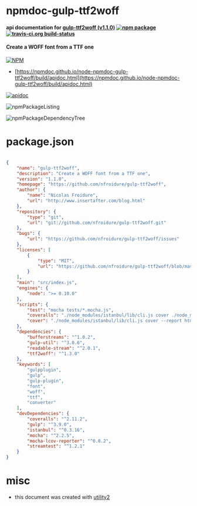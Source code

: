 # npmdoc-gulp-ttf2woff

#### api documentation for  [gulp-ttf2woff (v1.1.0)](https://github.com/nfroidure/gulp-ttf2woff)  [![npm package](https://img.shields.io/npm/v/npmdoc-gulp-ttf2woff.svg?style=flat-square)](https://www.npmjs.org/package/npmdoc-gulp-ttf2woff) [![travis-ci.org build-status](https://api.travis-ci.org/npmdoc/node-npmdoc-gulp-ttf2woff.svg)](https://travis-ci.org/npmdoc/node-npmdoc-gulp-ttf2woff)

#### Create a WOFF font from a TTF one

[![NPM](https://nodei.co/npm/gulp-ttf2woff.png?downloads=true&downloadRank=true&stars=true)](https://www.npmjs.com/package/gulp-ttf2woff)

- [https://npmdoc.github.io/node-npmdoc-gulp-ttf2woff/build/apidoc.html](https://npmdoc.github.io/node-npmdoc-gulp-ttf2woff/build/apidoc.html)

[![apidoc](https://npmdoc.github.io/node-npmdoc-gulp-ttf2woff/build/screenCapture.buildCi.browser.%252Ftmp%252Fbuild%252Fapidoc.html.png)](https://npmdoc.github.io/node-npmdoc-gulp-ttf2woff/build/apidoc.html)

![npmPackageListing](https://npmdoc.github.io/node-npmdoc-gulp-ttf2woff/build/screenCapture.npmPackageListing.svg)

![npmPackageDependencyTree](https://npmdoc.github.io/node-npmdoc-gulp-ttf2woff/build/screenCapture.npmPackageDependencyTree.svg)



# package.json

```json

{
    "name": "gulp-ttf2woff",
    "description": "Create a WOFF font from a TTF one",
    "version": "1.1.0",
    "homepage": "https://github.com/nfroidure/gulp-ttf2woff",
    "author": {
        "name": "Nicolas Froidure",
        "url": "http://www.insertafter.com/blog.html"
    },
    "repository": {
        "type": "git",
        "url": "git://github.com/nfroidure/gulp-ttf2woff.git"
    },
    "bugs": {
        "url": "https://github.com/nfroidure/gulp-ttf2woff/issues"
    },
    "licenses": [
        {
            "type": "MIT",
            "url": "https://github.com/nfroidure/gulp-ttf2woff/blob/master/LICENSE"
        }
    ],
    "main": "src/index.js",
    "engines": {
        "node": ">= 0.10.0"
    },
    "scripts": {
        "test": "mocha tests/*.mocha.js",
        "coveralls": "./node_modules/istanbul/lib/cli.js cover ./node_modules/mocha/bin/_mocha --report lcovonly -- tests/*.mocha.js -R spec -t 5000 && cat ./coverage/lcov.info | ./node_modules/coveralls/bin/coveralls.js && rm -rf ./coverage",
        "cover": "./node_modules/istanbul/lib/cli.js cover --report html ./node_modules/mocha/bin/_mocha -- tests/*.mocha.js -R spec -t 5000"
    },
    "dependencies": {
        "bufferstreams": "^1.0.2",
        "gulp-util": "^3.0.6",
        "readable-stream": "^2.0.1",
        "ttf2woff": "^1.3.0"
    },
    "keywords": [
        "gulpplugin",
        "gulp",
        "gulp-plugin",
        "font",
        "woff",
        "ttf",
        "converter"
    ],
    "devDependencies": {
        "coveralls": "^2.11.2",
        "gulp": "^3.9.0",
        "istanbul": "^0.3.16",
        "mocha": "^2.2.5",
        "mocha-lcov-reporter": "^0.0.2",
        "streamtest": "^1.2.1"
    }
}
```



# misc
- this document was created with [utility2](https://github.com/kaizhu256/node-utility2)
